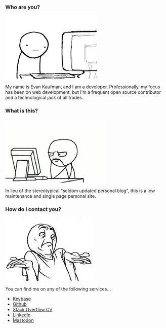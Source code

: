 ### Who are you?
![](images/who.png)

My name is Evan Kaufman, and I am a developer. Professionally, my focus has been on web development, but I'm a frequent open source contributor and a technological jack of all trades.

### What is this?
![](images/what.png)

In lieu of the stereotypical "seldom updated personal blog", this is a low maintenance and single page personal site.

### How do I contact you?
![](images/how.png)

You can find me on any of the following services...

* [Keybase](https://keybase.io/evanskaufman)
* [Github](https://github.com/EvanK/)
* [Stack Overflow CV](http://stackoverflow.com/cv/evanskaufman)
* [LinkedIn](https://www.linkedin.com/in/evanskaufman)
* [Mastodon](https://fosstodon.org/@evanskaufman)
